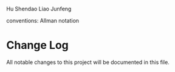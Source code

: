 Hu Shendao
Liao Junfeng

conventions:
Allman notation


# Change Log
All notable changes to this project will be documented in this file.